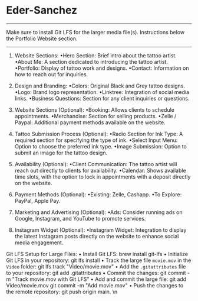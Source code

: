 # Eder-Sanchez

<!-- TODO!: READ -->
***
Make sure to install Git LFS for the larger media file(s). Instructions below the Portfolio Website section.
***

<!-- TODO!: Tattoo Portfolio Personal Website -->

1. Website Sections:
    •Hero Section: Brief intro about the tattoo artist.
    •About Me: A section dedicated to introducing the tattoo artist.
    •Portfolio: Display of tattoo work and designs.
    •Contact: Information on how to reach out for inquiries.

2. Design and Branding:
    •Colors: Original Black and Grey tattoo designs.
    •Logo: Brand logo representation.
    •Linktree: Integration of social media links.
    •Business Questions: Section for any client inquiries or questions.

3. Website Sections (Optional):
    •Booking: Allows clients to schedule appointments.
    •Merchandise: Section for selling products.
    •Zelle / Paypal: Additional payment methods available on the website.

4. Tattoo Submission Process (Optional):
    •Radio Section for Ink Type: A required section for specifying the type of ink.
    •Select Input Menu: Option to choose the preferred ink type.
    •Image Submission: Option to submit an image for the tattoo design.

5. Availability (Optional):
    •Client Communication: The tattoo artist will reach out directly to clients for availability.
    •Calendar: Shows available time slots, with the option to lock in appointments with a deposit directly on the website.

6. Payment Methods (Optional):
    •Existing: Zelle, Cashapp.
    •To Explore: PayPal, Apple Pay.

7. Marketing and Advertising (Optional):
    •Ads: Consider running ads on Google, Instagram, and YouTube to promote services.

8. Instagram Widget (Optional):
    •Instagram Widget: Integration to display the latest Instagram posts directly on the website to enhance social media engagement.

<!-- TODO!: Repo Instructions: -->

Git LFS Setup for Large Files:
    • Install Git LFS:
      brew install git-lfs
    • Initialize Git LFS in your repository:
      git lfs install
    • Track the large file `movie.mov` in the `Video` folder:
      git lfs track "Video/movie.mov"
    • Add the `.gitattributes` file to your repository:
      git add .gitattributes
    • Commit the changes:
      git commit -m "Track movie.mov with Git LFS"
    • Add and commit the large file:
      git add Video/movie.mov
      git commit -m "Add movie.mov"
    • Push the changes to the remote repository:
      git push origin main. \n
